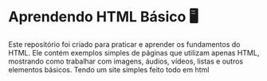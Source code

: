 # Aprendendo HTML Básico 🖥️

Este repositório foi criado para praticar e aprender os fundamentos do HTML. Ele contém exemplos simples de páginas que utilizam apenas HTML, mostrando como trabalhar 
com imagens, áudios, vídeos, listas e outros elementos básicos. Tendo um site simples feito todo em html

